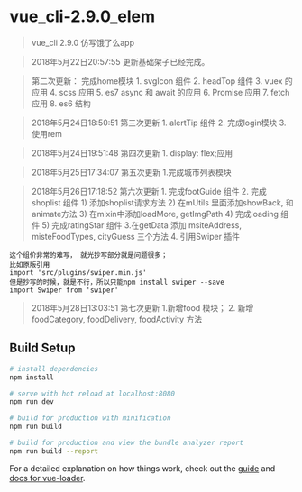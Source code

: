 # vue_cli-2.9.0_elem

> vue_cli 2.9.0 仿写饿了么app

> 2018年5月22日20:57:55 更新基础架子已经完成。

> 第二次更新： 完成home模块
    1. svgIcon 组件
    2. headTop 组件
    3. vuex 的应用
    4. scss 应用
    5. es7 async 和 await 的应用
    6. Promise 应用
    7. fetch 应用
    8. es6 结构


> 2018年5月24日18:50:51 第三次更新
    1. alertTip 组件
    2. 完成login模块
    3. 使用rem

> 2018年5月24日19:51:48 第四次更新
    1. display: flex;应用

> 2018年5月25日17:34:07 第五次更新
    1.完成城市列表模块

> 2018年5月26日17:18:52 第六次更新
    1. 完成footGuide 组件
    2. 完成shoplist 组件
        1) 添加shoplist请求方法
        2) 在mUtils 里面添加showBack, 和animate方法
        3) 在mixin中添加loadMore, getImgPath
        4) 完成loading 组件
        5) 完成ratingStar 组件
    3.在getData 添加 msiteAddress, misteFoodTypes, cityGuess 三个方法
    4. 引用Swiper 插件

    这个组价非常的难写， 就光抄写部分就是问题很多；
    比如原版引用
    import 'src/plugins/swiper.min.js'
    但是抄写的时候，就是不行，所以只能npm install swiper --save
    import Swiper from 'swiper'

> 2018年5月28日13:03:51 第七次更新
    1.新增food 模块；
    2. 新增 foodCategory, foodDelivery, foodActivity  方法
## Build Setup

``` bash
# install dependencies
npm install

# serve with hot reload at localhost:8080
npm run dev

# build for production with minification
npm run build

# build for production and view the bundle analyzer report
npm run build --report
```

For a detailed explanation on how things work, check out the [guide](http://vuejs-templates.github.io/webpack/) and [docs for vue-loader](http://vuejs.github.io/vue-loader).
